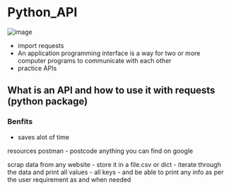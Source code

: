 # Python_API

![image](https://user-images.githubusercontent.com/104793540/183609561-eff415ca-4948-4b8e-9565-d4bad170c584.png)



- import requests
- An application programming interface is a way for two or more computer programs to communicate with each other
- practice APIs

## What is an API and how to use it with requests (python package)

### Benfits 
- saves alot of time 


resources postman - postcode anything you can find on google

scrap data from any website - store it in a file.csv or dict - iterate through the data and print all values - all keys - and be able to print any info as per the user requirement as and when needed
